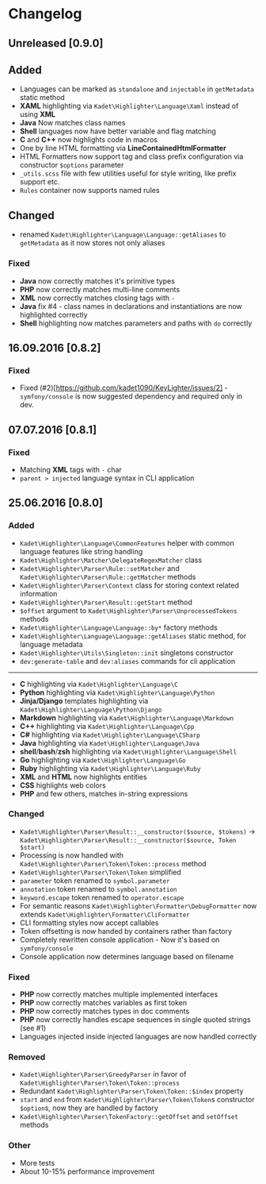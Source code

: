 # Changelog
## Unreleased [0.9.0]
## Added
 * Languages can be marked as `standalone` and `injectable` in `getMetadata` static method
 * **XAML** highlighting via `Kadet\Highlighter\Language\Xaml` instead of using **XML**
 * **Java** Now matches class names
 * **Shell** languages now have better variable and flag matching
 * **C** and **C++** now highlights code in macros
 * One by line HTML formatting via **LineContainedHtmlFormatter**
 * HTML Formatters now support tag and class prefix configuration via constructor `$options` parameter
 * `_utils.scss` file with few utilities useful for style writing, like prefix support etc.
 * `Rules` container now supports named rules

## Changed
 * renamed `Kadet\Highlighter\Language\Language::getAliases` to `getMetadata` as it now stores not only aliases
 
### Fixed
 * **Java** now correctly matches it's primitive types 
 * **PHP** now correctly matches multi-line comments
 * **XML** now correctly matches closing tags with `-`
 * **Java** fix #4 - class names in declarations and instantiations are now highlighted correctly
 * **Shell** highlighting now matches parameters and paths with `do` correctly
 
## 16.09.2016 [0.8.2]
### Fixed
 * Fixed (#2)[https://github.com/kadet1090/KeyLighter/issues/2] - `symfony/console` is now suggested dependency 
   and required only in dev.

## 07.07.2016 [0.8.1]
### Fixed
 * Matching **XML** tags with `-` char
 * `parent > injected` language syntax in CLI application

## 25.06.2016 [0.8.0]
### Added

 * `Kadet\Highlighter\Language\CommonFeatures` helper with common language features like string handling
 * `Kadet\Highlighter\Matcher\DelegateRegexMatcher` class
 * `Kadet\Highlighter\Parser\Rule::setMatcher` and `Kadet\Highlighter\Parser\Rule::getMatcher` methods
 * `Kadet\Highlighter\Parser\Context` class for storing context related information 
 * `Kadet\Highlighter\Parser\Result::getStart` method
 * `$offset` argument to `Kadet\Highlighter\Parser\UnprocessedTokens` methods
 * `Kadet\Highlighter\Language\Language::by*` factory methods
 * `Kadet\Highlighter\Language\Language::getAliases` static method, for language metadata
 * `Kadet\Highlighter\Utils\Singleton::init` singletons constructor
 * `dev:generate-table` and `dev:aliases` commands for cli application
 
* * * 
 * **C** highlighting via `Kadet\Highlighter\Language\C`
 * **Python** highlighting via `Kadet\Highlighter\Language\Python`
 * **Jinja/Django** templates highlighting via `Kadet\Highlighter\Language\Python\Django`
 * **Markdown** highlighting via `Kadet\Highlighter\Language\Markdown`
 * **C++** highlighting via `Kadet\Highlighter\Language\Cpp`
 * **C#** highlighting via `Kadet\Highlighter\Language\CSharp`
 * **Java** highlighting via `Kadet\Highlighter\Language\Java`
 * **shell**/**bash**/**zsh** highlighting via `Kadet\Highlighter\Language\Shell`
 * **Go** highlighting via `Kadet\Highlighter\Language\Go`
 * **Ruby** highlighting via `Kadet\Highlighter\Language\Ruby`
 * **XML** and **HTML** now highlights entities
 * **CSS** highlights web colors
 * **PHP** and few others, matches in-string expressions
 
### Changed
 * `Kadet\Highlighter\Parser\Result::__constructor($source, $tokens)` -> `Kadet\Highlighter\Parser\Result::__constructor($source, Token $start)`
 * Processing is now handled with `Kadet\Highlighter\Parser\Token\Token::process` method
 * `Kadet\Highlighter\Parser\Token\Token` simplified
 * `parameter` token renamed to `symbol.parameter`
 * `annotation` token renamed to `symbol.annotation`
 * `keyword.escape` token renamed to `operator.escape`
 * For semantic reasons `Kadet\Highlighter\Formatter\DebugFormatter` now extends `Kadet\Highlighter\Formatter\CliFormatter`
 * CLI formatting styles now accept callables
 * Token offsetting is now handed by containers rather than factory
 * Completely rewritten console application - Now it's based on `symfony/console`
 * Console application now determines language based on filename
 
### Fixed
 * **PHP** now correctly matches multiple implemented interfaces
 * **PHP** now correctly matches variables as first token
 * **PHP** now correctly matches types in doc comments
 * **PHP** now correctly handles escape sequences in single quoted strings (see #1)
 * Languages injected inside injected languages are now handled correctly

### Removed
 * `Kadet\Highlighter\Parser\GreedyParser` in favor of `Kadet\Highlighter\Parser\Token\Token::process`
 * Redundant `Kadet\Highlighter\Parser\Token\Token::$index` property
 * `start` and `end` from `Kadet\Highlighter\Parser\Token\Token`s constructor `$option`s, now they are handled by factory
 * `Kadet\Highlighter\Parser\TokenFactory::getOffset` and `setOffset` methods

### Other
 * More tests
 * About 10-15% performance improvement
